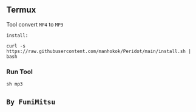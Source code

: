 ## Termux
Tool convert `MP4` to `MP3`

`install:`
```console
curl -s https://raw.githubusercontent.com/manhokok/Peridot/main/install.sh | bash
```

### Run Tool
```console
sh mp3
```

## `By FumiMitsu`
